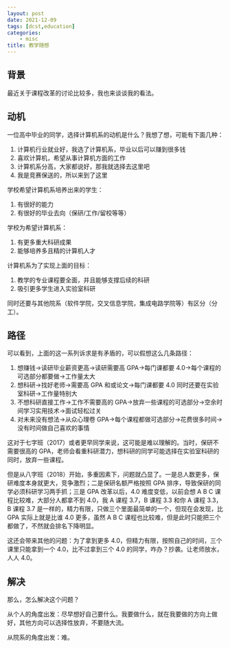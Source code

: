```yaml
---
layout: post
date: 2021-12-09
tags: [dcst,education]
categories:
    - misc
title: 教学随想
---
```


## 背景

最近关于课程改革的讨论比较多，我也来谈谈我的看法。

## 动机

一位高中毕业的同学，选择计算机系的动机是什么？我想了想，可能有下面几种：

1. 计算机行业就业好，我选了计算机系，毕业以后可以赚到很多钱
2. 喜欢计算机，希望从事计算机方面的工作
3. 计算机系分高，大家都说好，那我就选择去这里吧
4. 我是竞赛保送的，所以来到了这里

学校希望计算机系培养出来的学生：

1. 有很好的能力
2. 有很好的毕业去向（保研/工作/留校等等）

学校为希望计算机系：

1. 有更多重大科研成果
2. 能够培养多且精的计算机人才

计算机系为了实现上面的目标：

1. 教学的专业课程要全面，并且能够支撑后续的科研
2. 吸引更多学生进入实验室科研

同时还要与其他院系（软件学院，交叉信息学院，集成电路学院等）有区分（分工）。

## 路径

可以看到，上面的这一系列诉求是有矛盾的，可以假想这么几条路径：

1. 想赚钱->读研毕业薪资更高->读研需要高 GPA->每门课都要 4.0->每个课程的可选部分都要做->工作量太大
2. 想科研->找好老师->需要高 GPA 和或论文->每门课都要 4.0 同时还要在实验室科研->工作量特别大
3. 不想科研直接工作->工作不需要高的 GPA->放弃一些课程的可选部分->空余时间学习实用技术->面试轻松过关
4. 对未来没有想法->从众心理卷 GPA->每个课程都做可选部分->花费很多时间->没有时间做自己喜欢的事情

这对于七字班（2017）或者更早同学来说，这可能是难以理解的。当时，保研不需要很高的 GPA，老师会看重科研潜力，想科研的同学可能选择在实验室科研的同时，放弃一些课程。

但是从八字班（2018）开始，多重因素下，问题就凸显了。一是总人数更多，保研难度本身就更大，竞争激烈；二是保研名额严格按照 GPA 排序，导致保研的同学必须科研学习两手抓；三是 GPA 改革以后，4.0 难度变低，以前会想 A B C 课程比较难，大部分人都拿不到 4.0，我 A 课程 3.7，B 课程 3.3 和你 A 课程 3.3，B 课程 3.7 是一样的，精力有限，只做三个里面最简单的一个，但现在会发现，比 GPA 实际上就是比谁 4.0 更多，虽然 A B C 课程也比较难，但是此时只能把三个都做了，不然就会排名下降明显。

这还会带来其他的问题：为了拿到更多 4.0，但精力有限，按照自己的时间，三个课里只能拿到一个 4.0，比不过拿到三个 4.0 的同学，咋办？抄袭。让老师放水，人人 4.0。

## 解决

那么，怎么解决这个问题？

从个人的角度出发：尽早想好自己要什么。我要做什么，就在我要做的方向上做好，其他方向可以选择性放弃，不要随大流。

从院系的角度出发：难。